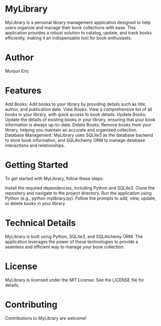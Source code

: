 # MyLibrary
MyLibrary is a personal library management application designed to help users organize and manage their book collections with ease. This application provides a robust solution to catalog, update, and track books efficiently, making it an indispensable tool for book enthusiasts.
# Author
Munjuri Eric 
# Features
Add Books: Add books to your library by providing details such as title, author, and publication date.
View Books: View a comprehensive list of all books in your library, with quick access to book details.
Update Books: Update the details of existing books in your library, ensuring that your book information is always up-to-date.
Delete Books: Remove books from your library, helping you maintain an accurate and organized collection.
Database Management: MyLibrary uses SQLite3 as the database backend to store book information, and SQLAlchemy ORM to manage database interactions and relationships.
# Getting Started
To get started with MyLibrary, follow these steps:

Install the required dependencies, including Python and SQLite3.
Clone the repository and navigate to the project directory.
Run the application using Python (e.g., python mylibrary.py).
Follow the prompts to add, view, update, or delete books in your library.
# Technical Details
MyLibrary is built using Python, SQLite3, and SQLAlchemy ORM. The application leverages the power of these technologies to provide a seamless and efficient way to manage your book collection.

# License
MyLibrary is licensed under the MIT License. See the LICENSE file for details.

# Contributing
Contributions to MyLibrary are welcome! 